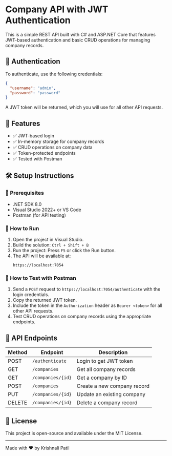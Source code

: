 # Company API with JWT Authentication

This is a simple REST API built with C# and ASP.NET Core that features JWT-based authentication and basic CRUD operations for managing company records.

## 🔑 Authentication
To authenticate, use the following credentials:
```json
{
  "username": "admin",
  "password": "password"
}
```
A JWT token will be returned, which you will use for all other API requests.

## 🚀 Features
- ✅ JWT-based login
- ✅ In-memory storage for company records
- ✅ CRUD operations on company data
- ✅ Token-protected endpoints
- ✅ Tested with Postman

## 🛠 Setup Instructions

### 📌 Prerequisites
- .NET SDK 8.0
- Visual Studio 2022+ or VS Code
- Postman (for API testing)

### 📌 How to Run
1. Open the project in Visual Studio.
2. Build the solution: `Ctrl + Shift + B`
3. Run the project: Press `F5` or click the Run button.
4. The API will be available at:
   ```
   https://localhost:7054
   ```

### 📌 How to Test with Postman
1. Send a `POST` request to `https://localhost:7054/authenticate` with the login credentials.
2. Copy the returned JWT token.
3. Include the token in the `Authorization` header as `Bearer <token>` for all other API requests.
4. Test CRUD operations on company records using the appropriate endpoints.

## 📂 API Endpoints
| Method | Endpoint           | Description                    |
|--------|-------------------|--------------------------------|
| POST   | `/authenticate`   | Login to get JWT token        |
| GET    | `/companies`      | Get all company records       |
| GET    | `/companies/{id}` | Get a company by ID           |
| POST   | `/companies`      | Create a new company record   |
| PUT    | `/companies/{id}` | Update an existing company    |
| DELETE | `/companies/{id}` | Delete a company record       |

## 📜 License
This project is open-source and available under the MIT License.

---
Made with ❤️ by Krishnali Patil
